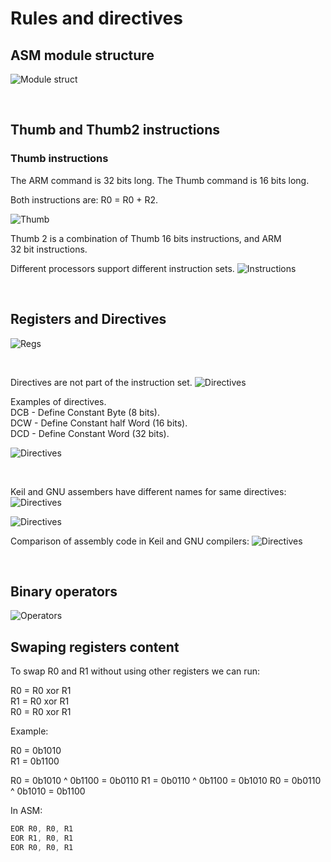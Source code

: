 # Rules and directives

## ASM module structure

![Module struct](img/rules_and_directives/asm_module_structure.PNG)

</br>

## Thumb and Thumb2 instructions

### Thumb instructions


The ARM command is 32 bits long.
The Thumb command is 16 bits long.

Both instructions are: R0 = R0 + R2.

![Thumb](img/rules_and_directives/thumb_instructions.PNG)

Thumb 2 is a combination of Thumb 16 bits instructions, and ARM   
32 bit instructions. 

Different processors support different instruction sets.
![Instructions](img/rules_and_directives/instruction_sets.PNG)

</br>

## Registers and Directives
![Regs](img/rules_and_directives/predefined_registers_name.PNG)

</br>

Directives are not part of the instruction set.
![Directives](img/rules_and_directives/directives.PNG)

Examples of directives.    
DCB - Define Constant Byte (8 bits).  
DCW - Define Constant half Word (16 bits).  
DCD - Define Constant Word (32 bits).  

![Directives](img/rules_and_directives/directives_examples.PNG)

</br>

Keil and GNU assembers have different names for same directives:  
![Directives](img/rules_and_directives/directives_in_gnu.PNG)

![Directives](img/rules_and_directives/directives_in_gnu2.PNG)

Comparison of assembly code in Keil and GNU compilers:
![Directives](img/rules_and_directives/keil_vs_gnu.PNG)

</br>

## Binary operators

![Operators](img/rules_and_directives/binary_operators.PNG)

## Swaping registers content

To swap R0 and R1 without using other registers we can run:

R0 = R0 xor R1  
R1 = R0 xor R1  
R0 = R0 xor R1  

Example:

R0 = 0b1010  
R1 = 0b1100  

R0 = 0b1010 ^ 0b1100 = 0b0110
R1 = 0b0110 ^ 0b1100 = 0b1010
R0 = 0b0110 ^ 0b1010 = 0b1100

In ASM:
``` asm
EOR R0, R0, R1
EOR R1, R0, R1
EOR R0, R0, R1
```